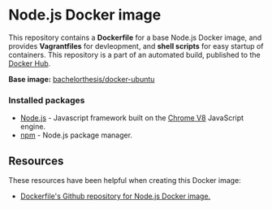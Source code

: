 # Node.js Docker image

This repository contains a **Dockerfile** for a base Node.js Docker image, and provides **Vagrantfiles** for devleopment, and **shell scripts** for easy startup of containers. This repository is a part of an automated build, published to the [Docker Hub][docker_hub_repository].

**Base image:** [bachelorthesis/docker-ubuntu][docker_hub_base_image]

[docker_hub_repository]: https://registry.hub.docker.com/u/bachelorthesis/docker-nodejs/
[docker_hub_base_image]: https://registry.hub.docker.com/u/bachelorthesis/docker-ubuntu/

### Installed packages

* [Node.js][nodejs] - Javascript framework built on the [Chrome V8][chrome_v8] JavaScript engine.
* [npm][npm] - Node.js package manager.

[nodejs]: https://nodejs.org/
[chrome_v8]: https://developers.google.com/v8/
[npm]: https://www.npmjs.com/

## Resources

These resources have been helpful when creating this Docker image:

* [Dockerfile's Github repository for Node.js Docker image.][github_repository_dockerfile_nodejs]

[github_repository_dockerfile_nodejs]: https://github.com/dockerfile/nodejs